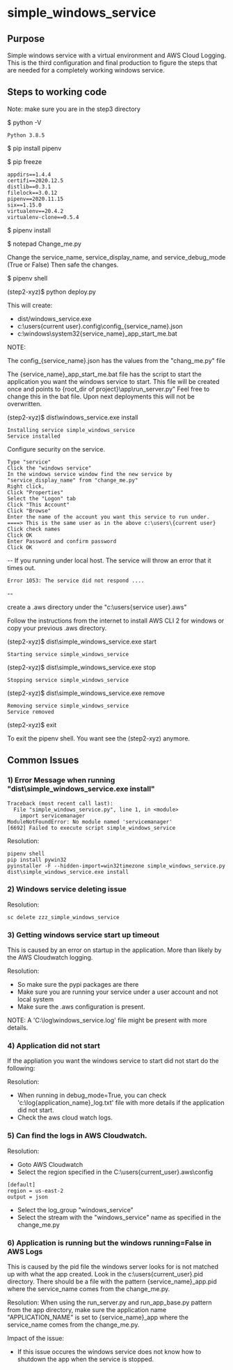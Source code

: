 # simple_windows_service
## Purpose
Simple windows service with a virtual environment and AWS Cloud Logging.
This is the third configuration and final production to figure the steps that are needed
for a completely working windows service.

## Steps to working code
Note: make sure you are in the step3 directory

$ python -V
```
Python 3.8.5
```
$ pip install pipenv

$ pip freeze
```
appdirs==1.4.4
certifi==2020.12.5
distlib==0.3.1
filelock==3.0.12
pipenv==2020.11.15
six==1.15.0
virtualenv==20.4.2
virtualenv-clone==0.5.4
```

$ pipenv install

$ notepad Change_me.py

Change the service_name, service_display_name, and service_debug_mode (True or False)
Then safe the changes.

$ pipenv shell

(step2-xyz)$ python deploy.py

This will create:
- dist/windows_service.exe
- c:\users\{current user}\.config\config_{service_name}.json
- c:\windows\system32\{service_name}_app_start_me.bat

NOTE:

The config_{service_name}.json has the values from the "chang_me.py" file

The {service_name}_app_start_me.bat file has the script to start the application you want the windows service
to start. This file will be created once and points to {root_dir of project}\app\run_server.py"
Feel free to change this in the bat file. Upon next deployments this will not be overwritten.

(step2-xyz)$ dist\windows_service.exe install

```
Installing service simple_windows_service
Service installed
```

Configure security on the service.
```Goto "Windows Start",
Type "service"
Click the "windows service"
In the windows service window find the new service by "service_display_name" from "change_me.py"
Right click,
Click "Properties"
Select the "Logon" tab
Click "This Account"
Click "Browse"
Enter the name of the account you want this service to run under. 
====> This is the same user as in the above c:\users\{current user}
Click check names
Click OK
Enter Password and confirm password
Click OK 
```

--
If you running under local host. The service will throw an error that it times out.

```
Error 1053: The service did not respond ....
```
--

create a .aws directory under the "c:\users\{service user}\.aws"

Follow the instructions from the internet to install AWS CLI 2 for windows or copy your previous .aws directory.

(step2-xyz)$ dist\simple_windows_service.exe start
```
Starting service simple_windows_service
```

(step2-xyz)$ dist\simple_windows_service.exe stop
```
Stopping service simple_windows_service
```

(step2-xyz)$ dist\simple_windows_service.exe remove
```
Removing service simple_windows_service
Service removed
```

(step2-xyz)$ exit

To exit the pipenv shell. You want see the (step2-xyz) anymore.


## Common Issues
### 1) Error Message when running "dist\simple_windows_service.exe install"
```buildoutcfg
Traceback (most recent call last):
  File "simple_windows_service.py", line 1, in <module>
    import servicemanager
ModuleNotFoundError: No module named 'servicemanager'
[6692] Failed to execute script simple_windows_service
```

Resolution: 
```
pipenv shell
pip install pywin32
pyinstaller -F --hidden-import=win32timezone simple_windows_service.py
dist\simple_windows_service.exe install
```

### 2) Windows service deleting issue
Resolution:
```
sc delete zzz_simple_windows_service
```

### 3) Getting windows service start up timeout
This is caused by an error on startup in the application.
More than likely by the AWS Cloudwatch logging.

Resolution:
- So make sure the pypi packages are there
- Make sure you are running your service under a user account and not local system
- Make sure the .aws configuration is present.

NOTE: A 'C:\log\windows_service.log' file might be present with more details. 

### 4) Application did not start

If the appliation you want the windows service to start did not start do the following:

Resolution:
- When running in debug_mode=True, you can check 'c:\log\{application_name}_log.txt' file 
  with more details if the application did not start.
- Check the aws cloud watch logs.

### 5) Can find the logs in AWS Cloudwatch.

Resolution:
- Goto AWS Cloudwatch
- Select the region specified in the C:\users\{current_user}\.aws\config
```
[default]
region = us-east-2
output = json
```
- Select the log_group "windows_service"
- Select the stream with the "windows_service" name as specified in the change_me.py

### 6) Application is running but the windows running=False in AWS Logs

This is caused by the pid file the windows server looks for is not matched up with what the app created.
Look in the c:\users\{current_user}\.pid directory. There should be a file with the pattern
{service_name}_app.pid where the service_name comes from the change_me.py.

Resolution:
When using the run_server.py and run_app_base.py pattern from the app directory, 
make sure the application name "APPLICATION_NAME" is set to {service_name}_app
where the service_name comes from the change_me.py.

Impact of the issue:
- If this issue occures the windows service does not know how to shutdown the app when the service is stopped.